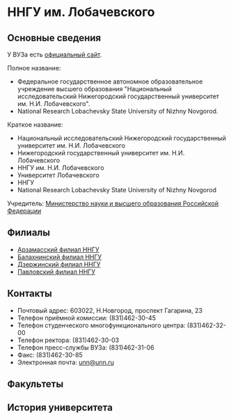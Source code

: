 # ННГУ им. Лобачевского

## Основные сведения

У ВУЗа есть [официальный сайт](http://www.unn.ru/).

Полное название:

- Федеральное государственное автономное образовательное учреждение
высшего образования "Национальный исследовательский Нижегородский государственный
университет им. Н.И. Лобачевского".
- National Research Lobachevsky State University of Nizhny Novgorod.

Краткое название:

- Национальный исследовательский Нижегородский государственный университет им. Н.И. Лобачевского
- Нижегородский государственный университет им. Н.И. Лобачевского
- ННГУ им. Н.И. Лобачевского
- Университет Лобачевского
- ННГУ
- National Research Lobachevsky State University of Nizhny Novgorod

Учредитель: [Министерство науки и высшего образования Российской Федерации](https://minobrnauki.gov.ru/)

## Филиалы

- [Арзамасский филиал ННГУ](https://arz.unn.ru/)
- [Балахнинский филиал ННГУ](http://www.unn.ru/cdo/Balakhna.html)
- [Дзержинский филиал ННГУ](http://www.unn.ru/cdo/Dzerzhinsk.html)
- [Павловский филиал ННГУ](http://www.unn.ru/cdo/Pavlovo.html)

## Контакты

- Почтовый адрес: 603022, Н.Новгород, проспект Гагарина, 23
- Телефон приёмной комиссии: (831)462-30-45
- Телефон студенческого многофункционального центра: (831)462-32-00
- Телефон ректора: (831)462-30-03
- Телефон пресс-службы ВУЗа: (831)462-31-06
- Факс: (831)462-30-85
- Электронная почта: unn@unn.ru

## Факультеты

## История университета